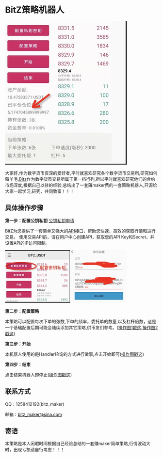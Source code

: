 # BitZ策略机器人
![机器人](https://github.com/zhangyizhangyiran/bitz/blob/master/imag/WechatIMG46.png)

大家好,作为数字货币资深的爱好者,平时就喜欢研究各个数字货币交易所,研究如何薅羊毛,[Bitz](https://swap.bitz.top/trade)作为数字货币交易所属于第一档行列,所以平时就喜欢研究他们的合约市场深度,根据自己以往的经验,总结出了一套薅maker费的一套策略机器人,开源给大家一起学习,研究，共同致富！！！

## 具体操作步骤

 **第一步：配置公钥私钥**  [公钥私钥申请](https://u.bitz.top/ucenter/api/list)
 
 BitZ为您提供了一套简单又强大的[API](https://apidoc.bitz.top/cn/)接口，帮助您快速、高效的获取行情和进行交易。
使用交易API前，请在用户中心创建API，获取您的API Key和Secret，并设置API的IP访问限制。

![MacDown logo](https://github.com/zhangyizhangyiran/bitz/blob/master/imag/WechatIMG47.png) 
![MacDown logo](https://github.com/zhangyizhangyiran/bitz/blob/master/imag/WechatIMG49.png)


**第二步：配置策略**  

本策略可以配置每次下单的张数,下单的频率，委托单的数量,以及杠杆倍数，这是一个基础配置后期可能会陆续添加其它策略,供币友们参考。([操作图1戳这](https://github.com/zhangyizhangyiran/bitz/blob/master/imag/WechatIMG32.png),[操作图2戳这](https://github.com/zhangyizhangyiran/bitz/blob/master/imag/WechatIMG36.png))


**第三步：开始**  

本机器人使用的是Handler轮询的方式进行做事,点击开始即可([操作图戳这](https://github.com/zhangyizhangyiran/bitz/blob/master/imag/WechatIMG34.png))



**第四步：结束**

点击结束机器人即停止([操作图戳这](https://github.com/zhangyizhangyiran/bitz/blob/master/imag/WechatIMG35.png))


## 联系方式

QQ：1258412192(bitz_maker)

邮箱：bitz_maker@sina.com


## 寄语
本策略是本人闲暇时间根据自己经验总结的一套赚maker简单策略,行情波动大时，出现亏损请自行考虑！！！
